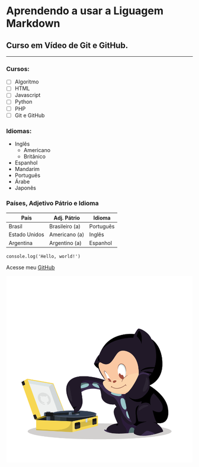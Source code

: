 # Aprendendo a usar a Liguagem Markdown
## Curso em Vídeo de Git e GitHub.
---
### Cursos:

- [ ] Algoritmo
- [ ] HTML
- [ ] Javascript
- [ ] Python
- [ ] PHP
- [ ] Git e GitHub

### Idiomas:

- Inglês
   - Americano
   - Britânico
- Espanhol
- Mandarim
- Português
- Árabe
- Japonês

### Países, Adjetivo Pátrio e Idioma

País | Adj. Pátrio | Idioma
--- | --- | ---
Brasil | Brasileiro (a) | Português
Estado Unidos | Americano (a) | Inglês
Argentina | Argentino (a) | Espanhol

`console.log('Hello, world!')`

Acesse meu [GitHub](github.com/AdryanPablo)

![Vinyltocat](./imagens/vinyltocat.png)
